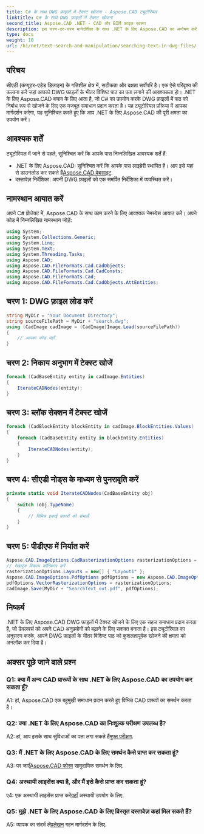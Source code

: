 ```yaml
---
title: C# के साथ DWG फ़ाइलों में टेक्स्ट खोजना - Aspose.CAD ट्यूटोरियल
linktitle: C# के साथ DWG फ़ाइलों में टेक्स्ट खोजना
second_title: Aspose.CAD .NET - CAD और BIM फ़ाइल स्वरूप
description: इस चरण-दर-चरण मार्गदर्शिका के साथ .NET के लिए Aspose.CAD का अन्वेषण करें और DWG फ़ाइलों में टेक्स्ट खोज में महारत हासिल करें। आज ही अपने CAD अनुप्रयोगों को बढ़ावा दें!
type: docs
weight: 10
url: /hi/net/text-search-and-manipulation/searching-text-in-dwg-files/
---
```

## परिचय

सीएडी (कंप्यूटर-एडेड डिज़ाइन) के गतिशील क्षेत्र में, सटीकता और दक्षता सर्वोपरि है। एक ऐसे परिदृश्य की कल्पना करें जहां आपको DWG फ़ाइलों के भीतर विशिष्ट पाठ का पता लगाने की आवश्यकता हो। .NET के लिए Aspose.CAD बचाव के लिए आता है, जो C# का उपयोग करके DWG फ़ाइलों में पाठ को निर्बाध रूप से खोजने के लिए एक मजबूत समाधान प्रदान करता है। यह ट्यूटोरियल प्रक्रिया में आपका मार्गदर्शन करेगा, यह सुनिश्चित करते हुए कि आप .NET के लिए Aspose.CAD की पूरी क्षमता का उपयोग करें।

## आवश्यक शर्तें

ट्यूटोरियल में जाने से पहले, सुनिश्चित करें कि आपके पास निम्नलिखित आवश्यक शर्तें हैं:
-  .NET के लिए Aspose.CAD: सुनिश्चित करें कि आपके पास लाइब्रेरी स्थापित है। आप इसे यहां से डाउनलोड कर सकते हैं[Aspose.CAD वेबसाइट](https://releases.aspose.com/cad/net/).
- दस्तावेज़ निर्देशिका: अपनी DWG फ़ाइलों को एक समर्पित निर्देशिका में व्यवस्थित करें।

## नामस्थान आयात करें

अपने C# प्रोजेक्ट में, Aspose.CAD के साथ काम करने के लिए आवश्यक नेमस्पेस आयात करें। अपने कोड में निम्नलिखित नामस्थान जोड़ें:

```csharp
using System;
using System.Collections.Generic;
using System.Linq;
using System.Text;
using System.Threading.Tasks;
using Aspose.CAD;
using Aspose.CAD.FileFormats.Cad.CadObjects;
using Aspose.CAD.FileFormats.Cad.CadConsts;
using Aspose.CAD.FileFormats.Cad;
using Aspose.CAD.FileFormats.Cad.CadObjects.AttEntities;
```

## चरण 1: DWG फ़ाइल लोड करें

```csharp
string MyDir = "Your Document Directory";
string sourceFilePath = MyDir + "search.dwg";
using (CadImage cadImage = (CadImage)Image.Load(sourceFilePath))
{
    // आपका कोड यहाँ
}
```

## चरण 2: निकाय अनुभाग में टेक्स्ट खोजें

```csharp
foreach (CadBaseEntity entity in cadImage.Entities)
{
    IterateCADNodes(entity);
}
```

## चरण 3: ब्लॉक सेक्शन में टेक्स्ट खोजें

```csharp
foreach (CadBlockEntity blockEntity in cadImage.BlockEntities.Values)
{
    foreach (CadBaseEntity entity in blockEntity.Entities)
    {
        IterateCADNodes(entity);
    }
}
```

## चरण 4: सीएडी नोड्स के माध्यम से पुनरावृति करें

```csharp
private static void IterateCADNodes(CadBaseEntity obj)
{
    switch (obj.TypeName)
    {
        // विभिन्न इकाई प्रकारों को संभालें
    }
}
```

## चरण 5: पीडीएफ में निर्यात करें

```csharp
Aspose.CAD.ImageOptions.CadRasterizationOptions rasterizationOptions = new Aspose.CAD.ImageOptions.CadRasterizationOptions();
// रेखापुंज विकल्प कॉन्फ़िगर करें
rasterizationOptions.Layouts = new[] { "Layout1" };
Aspose.CAD.ImageOptions.PdfOptions pdfOptions = new Aspose.CAD.ImageOptions.PdfOptions();
pdfOptions.VectorRasterizationOptions = rasterizationOptions;
cadImage.Save(MyDir + "SearchText_out.pdf", pdfOptions);
```

## निष्कर्ष

.NET के लिए Aspose.CAD DWG फ़ाइलों में टेक्स्ट खोजने के लिए एक सहज समाधान प्रदान करता है, जो डेवलपर्स को अपने CAD अनुप्रयोगों को बढ़ाने के लिए सशक्त बनाता है। इस ट्यूटोरियल का अनुसरण करके, आपने DWG फ़ाइलों के भीतर विशिष्ट पाठ को कुशलतापूर्वक खोजने की क्षमता को अनलॉक कर दिया है।

## अक्सर पूछे जाने वाले प्रश्न

### Q1: क्या मैं अन्य CAD प्रारूपों के साथ .NET के लिए Aspose.CAD का उपयोग कर सकता हूँ?

A1: हां, Aspose.CAD एक बहुमुखी समाधान प्रदान करते हुए विभिन्न CAD प्रारूपों का समर्थन करता है।

### Q2: क्या .NET के लिए Aspose.CAD का निःशुल्क परीक्षण उपलब्ध है?

 A2: हां, आप इसके साथ सुविधाओं का पता लगा सकते हैं[मुफ्त परीक्षण](https://releases.aspose.com/).

### Q3: मैं .NET के लिए Aspose.CAD के लिए समर्थन कैसे प्राप्त कर सकता हूं?

 A3: पर जाएँ[Aspose.CAD फोरम](https://forum.aspose.com/c/cad/19) सामुदायिक समर्थन के लिए.

### Q4: अस्थायी लाइसेंस क्या है, और मैं इसे कैसे प्राप्त कर सकता हूं?

 ए4: एक अस्थायी लाइसेंस प्राप्त करें[यहाँ](https://purchase.aspose.com/temporary-license/) अस्थायी उपयोग के लिए.

### Q5: मुझे .NET के लिए Aspose.CAD के लिए विस्तृत दस्तावेज़ कहां मिल सकते हैं?

 A5: व्यापक का संदर्भ लें[प्रलेखन](https://reference.aspose.com/cad/net/) गहन मार्गदर्शन के लिए.